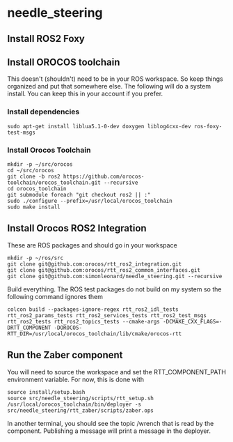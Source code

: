 # needle_steering

## Install ROS2 Foxy

## Install OROCOS toolchain

This doesn't (shouldn't) need to be in your ROS workspace. So keep things organized and put that somewhere else. The following will do a system install. You can keep this in your account if you prefer.

### Install dependencies

```shell
sudo apt-get install liblua5.1-0-dev doxygen liblog4cxx-dev ros-foxy-test-msgs 
```

### Install Orocos Toolchain

```shell
mkdir -p ~/src/orocos
cd ~/src/orocos
git clone -b ros2 https://github.com/orocos-toolchain/orocos_toolchain.git --recursive
cd orocos_toolchain
git submodule foreach "git checkout ros2 || :"
sudo ./configure --prefix=/usr/local/orocos_toolchain
sudo make install
```
## Install Orocos ROS2 Integration
These are ROS packages and should go in your workspace
```shell
mkdir -p ~/ros/src
git clone git@github.com:orocos/rtt_ros2_integration.git
git clone git@github.com:orocos/rtt_ros2_common_interfaces.git
git clone git@github.com:simonleonard/needle_steering.git --recursive
```
Build everything. The ROS test packages do not build on my system so the following command ignores them
```shell
colcon build --packages-ignore-regex rtt_ros2_idl_tests rtt_ros2_params_tests rtt_ros2_services_tests rtt_ros2_test_msgs rtt_ros2_tests rtt_ros2_topics_tests --cmake-args -DCMAKE_CXX_FLAGS=-DRTT_COMPONENT -DOROCOS-RTT_DIR=/usr/local/orocos_toolchain/lib/cmake/orocos-rtt
```
## Run the Zaber component
You will need to source the workspace and set the RTT_COMPONENT_PATH environment variable. For now, this is done with
```shell
source install/setup.bash
source src/needle_steering/scripts/rtt_setup.sh
/usr/local/orocos_toolchain/bin/deployer -s src/needle_steering/rtt_zaber/scripts/zaber.ops
```
In another terminal, you should see the topic /wrench that is read by the component. Publishing a message will print a message in the deployer.
